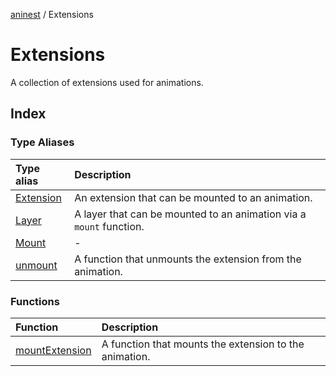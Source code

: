 [aninest](../index.md) / Extensions

# Extensions

A collection of extensions used for animations.

## Index

### Type Aliases

| Type alias | Description |
| :------ | :------ |
| [Extension](type-aliases/Extension.md) | An extension that can be mounted to an animation. |
| [Layer](type-aliases/Layer.md) | A layer that can be mounted to an animation via a `mount` function. |
| [Mount](type-aliases/Mount.md) | - |
| [unmount](type-aliases/unmount.md) | A function that unmounts the extension from the animation. |

### Functions

| Function | Description |
| :------ | :------ |
| [mountExtension](functions/mountExtension.md) | A function that mounts the extension to the animation. |
